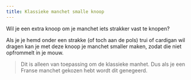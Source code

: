 ```yaml
---
title: Klassieke manchet smalle knoop
---
```



Wil je een extra knoop om je manchet iets strakker vast te knopen?

Als je je hemd onder een strakke (of toch aan de pols) trui of cardigan wil dragen kan je met deze knoop je manchet smaller maken, zodat die niet opfrommelt in je mouw.

> Dit is alleen van toepassing om de klassieke manhet. Dus als je een Franse manchet gekozen hebt wordt dit genegeerd.